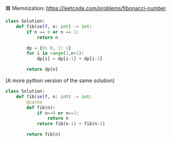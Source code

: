 🟩 Memoization: https://leetcode.com/problems/fibonacci-number
```python
class Solution:
    def fib(self, n: int) -> int:
        if n == 0 or n == 1:
            return n

        dp = {0: 0, 1: 1}
        for i in range(2,n+1):
            dp[i] = dp[i-1] + dp[i-2]

        return dp[n]
```
(A more python version of the same solution)

```python
class Solution:
    def fib(self, n: int) -> int:
        @cache
        def fib(n):
            if n==0 or n==1:
                return n
            return fib(n-1) + fib(n-2)

        return fib(n)
```
